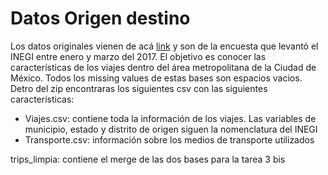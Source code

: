 # Datos Origen destino 

Los datos originales vienen de acá [link](https://www.inegi.org.mx/programas/eod/2017/) y son de la encuesta que levantó el INEGI entre enero y marzo
del 2017. El objetivo es conocer las características de los viajes dentro del área metropolitana de la Ciudad de México. Todos los missing values de 
estas bases son espacios vacios. 
Detro del zip encontraras los siguientes csv con las siguientes características: 

* Viajes.csv: contiene toda la información de los viajes. Las variables de municipio, estado y distrito de origen siguen la nomenclatura del INEGI
* Transporte.csv: información sobre los medios de transporte utilizados

trips_limpia: contiene el merge de las dos bases para la tarea 3 bis

